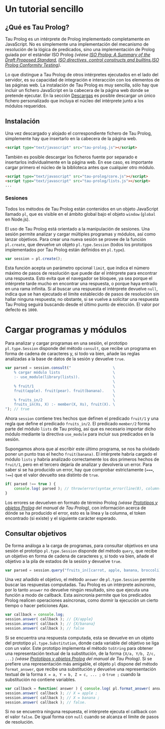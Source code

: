 # Un tutorial sencillo

## ¿Qué es Tau Prolog?

Tau Prolog es un intérprete de Prolog implementado completamente en JavaScript. No es simplemente una implementación del mecanismo de resolución de la lógica de predicados, sino una implementación de Prolog guiada por el estándar ISO Prolog *(véase [ISO Prolog: A Summary of the Draft Proposed Standard](http://fsl.cs.illinois.edu/images/9/9c/PrologStandard.pdf), [ISO directives, control constructs and builtins](http://www.deransart.fr/prolog/bips.html),[ISO Prolog Conformity Testing](http://www.complang.tuwien.ac.at/ulrich/iso-prolog/conformity_testing))*.

Lo que distingue a Tau Prolog de otros intérpretes ejecutados en el lado del servidor, es su capacidad de integración e interacción con los elementos de las páginas web. La instalación de Tau Prolog es muy sencilla, sólo hay que incluir un fichero JavaScript en la cabecera de la página web donde se pretende ejecutar. En la sección [Descargas](http://tau-prolog.org/downloads) es posible descargar un único fichero personalizado que incluya el núcleo del intérprete junto a los módulos requeridos.
		
## Instalación

Una vez descargado y alojado el correspondiente fichero de Tau Prolog, simplemente hay que insertarlo en la cabecera de la página web.

```html
<script type="text/javascript" src="tau-prolog.js"></script>
```

También es posible descargar los ficheros fuente por separado e insertarlos individualmente en la página web. En ese caso, es importante cargar primero el núcleo de la biblioteca antes que cualquier otro módulo.

```html
<script type="text/javascript" src="tau-prolog/core.js"></script>
<script type="text/javascript" src="tau-prolog/lists.js"></script>
...
```

### Sesiones

Todos los métodos de Tau Prolog están contenidos en un objeto JavaScript llamado `pl`, que es visible en el ámbito global bajo el objeto `window` (`global` en Node.js).

El uso de Tau Prolog está orientado a la manipulación de sesiones. Una sesión permite analizar y cargar múltiples programas y módulos, así como lanzar objetivos. Para crear una nueva sesión se provee de la función `pl.create`, que devuelve un objeto `pl.type.Session` (todos los prototipos implementados por Tau Prolog están definidos en `pl.type`).

```javascript
var session = pl.create();
```

Esta función acepta un parámetro opcional `limit`, que indica el número máximo de pasos de resolución que puede dar el intérprete para encontrar una respuesta. Esto evita que el navegador se bloquee, ya sea porque el intérprete tarde mucho en encontrar una respuesta, o porque haya entrado en una rama infinita. Si al buscar una respuesta el intérprete devuelve `null`, indica que se han ejecutado el límite establecido de pasos de resolución sin hallar ninguna respuesta; no obstante, si se vuelve a solicitar una respuesta Tau Prolog seguirá buscando desde el último punto de elección. El valor por defecto es `1000`.
		
# Cargar programas y módulos

Para analizar y cargar programas en una sesión, el prototipo `pl.type.Session` disponde del método `consult`, que recibe un programa en forma de cadena de caracteres y, si todo va bien, añade las reglas analizadas a la base de datos de la sesión y devuelve `true`.

```javascript
var parsed = session.consult("                   \
	% cargar módulo lists                        \
	:- use_module(library(lists)).               \
	                                             \
	% fruit/1                                    \
	fruit(apple). fruit(pear). fruit(banana).    \
	                                             \
	% fruits_in/2                                \
	fruits_in(Xs, X) :- member(X, Xs), fruit(X). \
"); // true
```

Ahora `session` contiene tres hechos que definen el predicado `fruit/1` y una regla que define el predicado `fruits_in/2`. El predicado `member/2` forma parte del módulo `lists` de Tau prolog, así que es necesario importar dicho módulo mediante la directiva `use_module` para incluir sus predicados en la sesión.

Supongamos ahora que al escribir este último programa, se nos ha olvidado poner un punto tras el hecho `fruit(banana)`. El intérprete habría cargado el módulo `lists` y habría analizado correctamente los dos primeros hechos de `fruit/1`, pero en el tercero dejaría de analizar y devolvería un error. Para saber si se ha producido un error, hay que comprobar estrictamente (`===`, `!==`) que el valor devuelto sea distinto de `true`.

```javascript
if( parsed !== true ) {
	console.log( parsed ); // throw(error(syntax_error(line(8), column(1), found(fruits_in), cause('. or expression expected'))))
}
```

Los errores se devuelven en formato de término Prolog *(véase [Prototipos y objetos Prolog](http;//tau-prolog.org/manual/es/prototipos-y-objetos-prolog)</a> del manual de Tau Prolog)*, con información acerca de dónde se ha producido el error, esto es la línea y la columna, el token encontrado (si existe) y el siguiente carácter esperado.
		
## Consultar objetivos

De forma análoga a la carga de programas, para consultar objetivos en una sesión el prototipo `pl.type.Session` disponde del método `query`, que recibe un objetivo en forma de cadena de caracteres y, si todo va bien, añade el objetivo a la pila de estados de la sesión y devuelve `true`.

```javascript
var parsed = session.query("fruits_in([carrot, apple, banana, broccoli], X)."); // true
```

Una vez añadido el objetivo, el método `answer` de `pl.type.Session` permite buscar las respuestas computadas. Tau Prolog es un intérprete asíncrono, por lo tanto `answer` no devuelve ningún resultado, sino que ejecuta una función a modo de callback. Esta asincronía permite que los predicados Prolog realicen operaciones asíncronas, como dormir la ejecución un cierto tiempo o hacer peticiones Ajax.

```javascript
var callback = console.log;
session.answer( callback ); // {X/apple}
session.answer( callback ); // {X/banana}
session.answer( callback ); // false
```

Si se encuentra una respuesta computada, esta se devuelve en un objeto del prototipo `pl.type.Substitution`, donde cada variable del objetivo se liga con un valor. Este prototipo implementa el método `toString` para obtener una representación textual de la substitución, de la forma `{X/a, Y/b, Z/c, ...}` *(véase [Prototipos y objetos Prolog](http://tau-prolog.org/manual/es/prototipos-y-objetos-prolog#substituciones) del manual de Tau Prolog)*. Si se prefiere una representación más amigable, el objeto `pl` dispone del método `format_answer`, que recibe una substitución y devuelve una representación textual de la forma `X = a, Y = b, Z = c, ... ;` o `true ;` cuando la substitución no contiene variables.

```javascript
var callback = function( answer ) { console.log( pl.format_answer( answer ) ); };
session.answer( callback ); // X = apple ;
session.answer( callback ); // X = banana ;
session.answer( callback ); // false.
```

Si no se encuentra ninguna respuesta, el intérprete ejecuta el callback con el valor `false`. De igual forma con `null` cuando se alcanza el límite de pasos de resolución.